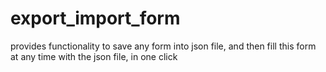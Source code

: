 # export_import_form
provides functionality to save any form into json file, and then fill this form at any time with the json file, in one click
